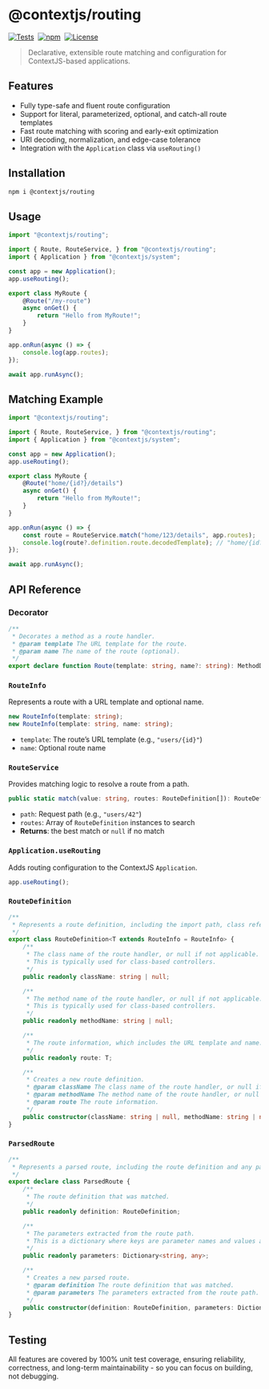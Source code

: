 # @contextjs/routing

[![Tests](https://github.com/contextjs/context/actions/workflows/tests.yaml/badge.svg?branch=main)](https://github.com/contextjs/context/actions/workflows/tests.yaml)&nbsp;
[![npm](https://badgen.net/npm/v/@contextjs/routing?cache=300)](https://www.npmjs.com/package/@contextjs/routing)&nbsp;
[![License](https://badgen.net/static/license/MIT)](https://github.com/contextjs/context/blob/main/LICENSE)

> Declarative, extensible route matching and configuration for ContextJS-based applications.

## Features

- Fully type-safe and fluent route configuration
- Support for literal, parameterized, optional, and catch-all route templates
- Fast route matching with scoring and early-exit optimization
- URI decoding, normalization, and edge-case tolerance
- Integration with the `Application` class via `useRouting()`

## Installation

```bash
npm i @contextjs/routing
```

## Usage

```typescript
import "@contextjs/routing";

import { Route, RouteService, } from "@contextjs/routing";
import { Application } from "@contextjs/system";

const app = new Application();
app.useRouting();

export class MyRoute {
    @Route("/my-route")
    async onGet() {
        return "Hello from MyRoute!";
    }
}

app.onRun(async () => {
    console.log(app.routes);
});

await app.runAsync();
```

## Matching Example

```typescript
import "@contextjs/routing";

import { Route, RouteService, } from "@contextjs/routing";
import { Application } from "@contextjs/system";

const app = new Application();
app.useRouting();

export class MyRoute {
    @Route("home/{id?}/details")
    async onGet() {
        return "Hello from MyRoute!";
    }
}

app.onRun(async () => {
    const route = RouteService.match("home/123/details", app.routes);
    console.log(route?.definition.route.decodedTemplate); // "home/{id?}/details"
});

await app.runAsync();
```

## API Reference

### Decorator

```typescript
/**
 * Decorates a method as a route handler.
 * @param template The URL template for the route.
 * @param name The name of the route (optional).
 */
export declare function Route(template: string, name?: string): MethodDecorator;
```

### `RouteInfo`

Represents a route with a URL template and optional name.

```typescript
new RouteInfo(template: string);
new RouteInfo(template: string, name: string);
```

- `template`: The route’s URL template (e.g., `"users/{id}"`)
- `name`: Optional route name

### `RouteService`

Provides matching logic to resolve a route from a path.

```typescript
public static match(value: string, routes: RouteDefinition[]): RouteDefinition | null;
```

- `path`: Request path (e.g., `"users/42"`)
- `routes`: Array of `RouteDefinition` instances to search
- **Returns**: the best match or `null` if no match

### `Application.useRouting`

Adds routing configuration to the ContextJS `Application`.

```typescript
app.useRouting();
```


### `RouteDefinition`
```typescript
/**
 * Represents a route definition, including the import path, class reference, method name, and route information.
 */
export class RouteDefinition<T extends RouteInfo = RouteInfo> {
    /**
     * The class name of the route handler, or null if not applicable.
     * This is typically used for class-based controllers.
     */
    public readonly className: string | null;

    /**
     * The method name of the route handler, or null if not applicable.
     * This is typically used for class-based controllers.
     */
    public readonly methodName: string | null;

    /**
     * The route information, which includes the URL template and name.
     */
    public readonly route: T;

    /**
     * Creates a new route definition.
     * @param className The class name of the route handler, or null if not applicable.
     * @param methodName The method name of the route handler, or null if not applicable.
     * @param route The route information.
     */
    public constructor(className: string | null, methodName: string | null, route: T);
}
```

### `ParsedRoute`
```typescript
/**
 * Represents a parsed route, including the route definition and any parameters extracted from the path.
 */
export declare class ParsedRoute {
    /**
     * The route definition that was matched.
     */
    public readonly definition: RouteDefinition;

    /**
     * The parameters extracted from the route path.
     * This is a dictionary where keys are parameter names and values are their corresponding values.
     */
    public readonly parameters: Dictionary<string, any>;

    /**
     * Creates a new parsed route.
     * @param definition The route definition that was matched.
     * @param parameters The parameters extracted from the route path.
     */
    public constructor(definition: RouteDefinition, parameters: Dictionary<string, any>);
}
```

## Testing

All features are covered by 100% unit test coverage, ensuring reliability, correctness, and long-term maintainability - so you can focus on building, not debugging.